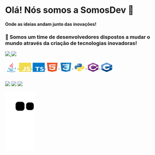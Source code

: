 <h1>Olá! Nós somos a SomosDev 👋</h1>
 <h4>Onde as ideias andam junto das inovações!</h4>
 
<h3>🌱 Somos um time de desenvolvedores dispostos a mudar o mundo através da criação de tecnologias inovadoras!</h3>


 <div>
  <a href="https://www.linkedin.com/company/somosdev-tecnologia">
  <img height="180em" src="https://github-readme-stats.vercel.app/api?username=somosdev-tech&show_icons=true&theme=dracula&include_all_commits=true&count_private=true"/>
  <img height="180em" src="https://github-readme-stats.vercel.app/api/top-langs/?username=somosdev-tech&layout=compact&langs_count=7&theme=dracula"/>
</div>

</div>
<div style="display: inline_block"><br>
 <img align="center" alt="SomosDev-Java" height="32" width="40" src="https://raw.githubusercontent.com/devicons/devicon/master/icons/java/java-original.svg">
  <img align="center" alt="SomosDev-Js" height="30" width="40" src="https://raw.githubusercontent.com/devicons/devicon/master/icons/javascript/javascript-plain.svg">
 <img align="center" alt="SomosDev-Ts" height="30" width="40" src="https://raw.githubusercontent.com/devicons/devicon/master/icons/typescript/typescript-plain.svg">
  <img align="center" alt="SomosDev-HTML" height="30" width="40" src="https://raw.githubusercontent.com/devicons/devicon/master/icons/html5/html5-original.svg">
  <img align="center" alt="SomosDev-CSS" height="30" width="40" src="https://raw.githubusercontent.com/devicons/devicon/master/icons/css3/css3-original.svg">
  <img align="center" alt="SomosDev-Python" height="30" width="40" src="https://raw.githubusercontent.com/devicons/devicon/master/icons/python/python-original.svg">
  <img align="center" alt="SomosDev-Csharp" height="30" width="40" src="https://raw.githubusercontent.com/devicons/devicon/master/icons/csharp/csharp-original.svg">
  <img align="center" alt="SomosDev-Cplusplus" height="30" width="40" src="https://raw.githubusercontent.com/devicons/devicon/master/icons/cplusplus/cplusplus-original.svg">
</div>

  ##
 
<div> 
 
  <a href = "mailto:somosdev.tech@gmail.com"><img src="https://img.shields.io/badge/Microsoft_Outlook-0078D4?style=for-the-badge&logo=microsoft-outlook&logoColor=white" target="_blank"></a>
  <a href="https://www.instagram.com/somosdevtech/" target="_blank"><img src="https://img.shields.io/badge/-Instagram-%23E4405F?style=for-the-badge&logo=instagram&logoColor=white" target="_blank"></a>
  <a href="https://www.linkedin.com/company/somosdev-tecnologia" target="_blank"><img src="https://img.shields.io/badge/-LinkedIn-%230077B5?style=for-the-badge&logo=linkedin&logoColor=white" target="_blank"></a> 


 ![Snake animation](https://github.com/FredericoCastilho/fredericocastilho/blob/output/github-contribution-grid-snake.svg)
 
</div>
